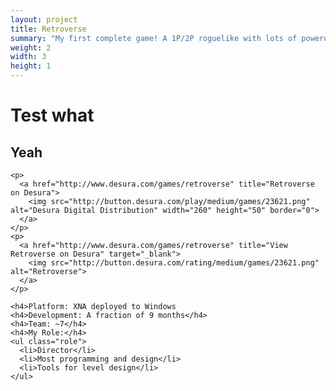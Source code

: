 ```yaml
---
layout: project
title: Retroverse
summary: "My first complete game! A 1P/2P roguelike with lots of powerups and levels.<br />Made at the UVA SGD with a team of 7ish."
weight: 2
width: 3
height: 1
---
```


# Test what
## Yeah

    <p>
      <a href="http://www.desura.com/games/retroverse" title="Retroverse on Desura">
        <img src="http://button.desura.com/play/medium/games/23621.png" alt="Desura Digital Distribution" width="260" height="50" border="0">
      </a>
    </p>
    <p>
      <a href="http://www.desura.com/games/retroverse" title="View Retroverse on Desura" target="_blank">
        <img src="http://button.desura.com/rating/medium/games/23621.png" alt="Retroverse">
      </a>
    </p>
    
    <h4>Platform: XNA deployed to Windows
    <h4>Development: A fraction of 9 months</h4>
    <h4>Team: ~7</h4>
    <h4>My Role:</h4>
    <ul class="role">
      <li>Director</li>
      <li>Most programming and design</li>
      <li>Tools for level design</li>
    </ul>